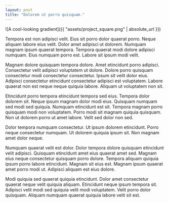 ```yaml
---
layout: post
title: "Dolorem ut porro quisquam."
---
```


![A cool-looking gradient]({{ "assets/project_square.png" | absolute_url }})

Tempora est non adipisci velit. Eius sit porro dolor quaerat porro. Neque aliquam labore eius velit. Dolor amet adipisci ut dolorem. Numquam magnam ipsum quaerat tempora. Tempora quaerat modi dolore adipisci numquam. Eius numquam porro est. Labore sit ipsum modi velit.

<!--more-->

Magnam dolore quisquam tempora dolore. Amet etincidunt porro adipisci. Consectetur velit adipisci voluptatem ut dolore. Dolore porro quisquam consectetur modi consectetur consectetur. Ipsum sit velit dolor eius. Adipisci consectetur etincidunt consectetur adipisci est voluptatem. Labore quaerat non est neque neque quiquia labore. Aliquam ut voluptatem non sit.

Etincidunt porro tempora etincidunt tempora sed eius. Tempora dolor dolorem sit. Neque ipsum magnam dolor modi eius. Quisquam numquam sed modi sed quiquia. Numquam etincidunt est sit. Tempora magnam porro quisquam modi non voluptatem. Porro modi sit magnam quiquia quisquam. Non ut dolorem porro ut amet labore. Velit sed dolor non sed.

Dolor tempora numquam consectetur. Ut ipsum dolorem etincidunt. Porro neque consectetur numquam. Ut dolorem quiquia ipsum sit. Non magnam amet dolor neque.

Numquam quaerat velit est dolor. Dolor tempora dolore quisquam etincidunt velit adipisci. Quisquam etincidunt amet eius quaerat amet sed. Magnam eius neque consectetur quisquam porro dolore. Tempora aliquam quiquia ipsum porro labore etincidunt. Magnam sit eius est. Magnam ipsum quaerat amet porro modi ut. Adipisci aliquam est eius dolore.

Modi quiquia sed quaerat quiquia etincidunt. Dolor amet consectetur quaerat neque velit quiquia aliquam. Etincidunt neque ipsum tempora sit. Adipisci velit modi sed quiquia velit modi voluptatem. Velit porro dolor quisquam. Aliquam numquam quaerat quiquia labore velit sit est.